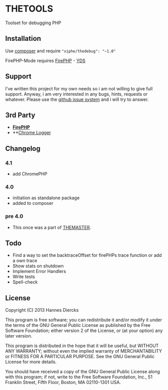 THETOOLS
========

Toolset for debugging PHP


Installation
------------

Use [composer](http://getcomposer.org/) and require `"xiphe/thedebug": "~1.0"`

FirePHP-Mode requires [FirePHP](http://www.firephp.org/) - [YDS](http://i2.kym-cdn.com/photos/images/original/000/210/119/+_2acc5a8841f8752904d37f90a8014829.png)

Support
-------

I've written this project for my own needs so i am not willing to give
full support. Anyway, i am very interested in any bugs, hints, requests
or whatever. Please use the [github issue system](https://github.com/Xiphe/THEDEBUG/issues)
and i will try to answer.


3rd Party
---------

* **[FirePHP](http://www.firephp.org/)**
* **[Chrome Logger](http://craig.is/writing/chrome-logger)

Changelog
---------

### 4.1
+ add ChromePHP

### 4.0
+ initiation as standalone package
+ added to composer

### pre 4.0
+ This once was a part of [THEMASTER](https://github.com/Xiphe/THEMASTER/).


Todo
----

+ Find a way to set the backtraceOffset for firePHPs trace function or add a own trace
+ Show stats on shutdown
+ Implement Error Handlers
+ Write tests
+ Spell-check


License
-------

Copyright (C) 2013 Hannes Diercks

This program is free software; you can redistribute it and/or modify
it under the terms of the GNU General Public License as published by
the Free Software Foundation; either version 2 of the License, or
(at your option) any later version.

This program is distributed in the hope that it will be useful,
but WITHOUT ANY WARRANTY; without even the implied warranty of
MERCHANTABILITY or FITNESS FOR A PARTICULAR PURPOSE.  See the
GNU General Public License for more details.

You should have received a copy of the GNU General Public License along
with this program; if not, write to the Free Software Foundation, Inc.,
51 Franklin Street, Fifth Floor, Boston, MA 02110-1301 USA.
